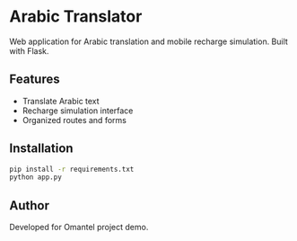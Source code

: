 # Arabic Translator

Web application for Arabic translation and mobile recharge simulation. Built with Flask.

## Features

- Translate Arabic text
- Recharge simulation interface
- Organized routes and forms

## Installation

```bash
pip install -r requirements.txt
python app.py
```

## Author

Developed for Omantel project demo.
